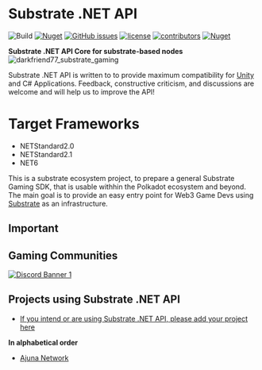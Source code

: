 # Substrate .NET API 
![Build](https://github.com/SubstrateGaming/Substrate.NET.API/actions/workflows/build.yml/badge.svg)
[![Nuget](https://img.shields.io/nuget/v/Substrate.NET.API)](https://www.nuget.org/packages/Substrate.NET.API/)
[![GitHub issues](https://img.shields.io/github/issues/SubstrateGaming/Substrate.NET.API.svg)](https://github.com/SubstrateGaming/Substrate.NET.API/issues)
[![license](https://img.shields.io/github/license/SubstrateGaming/Substrate.NET.API)](https://github.com/SubstrateGaming/Substrate.NET.API/blob/origin/LICENSE)
[![contributors](https://img.shields.io/github/contributors/SubstrateGaming/Substrate.NET.API)](https://github.com/SubstrateGaming/Substrate.NET.API/graphs/contributors) 
[![Nuget](https://img.shields.io/nuget/dt/Substrate.NET.API)](https://www.nuget.org/packages/Substrate.NET.API/) 
  
**Substrate .NET API Core for substrate-based nodes** 
![darkfriend77_substrate_gaming](https://user-images.githubusercontent.com/17710198/227789112-d074aa38-8785-413e-bfc7-3d8927756914.png)


Substrate .NET API is written to to provide maximum compatibility for [Unity](https://unity.com/) and C# Applications. Feedback, constructive criticism, and discussions are welcome and will help us to improve the API!

# Target Frameworks
- NETStandard2.0
- NETStandard2.1
- NET6

This is a substrate ecosystem project, to prepare a general Substrate Gaming SDK, that is usable withhin the Polkadot ecosystem and beyond. The main goal is to provide an easy entry point for Web3 Game Devs using [Substrate](https://github.com/paritytech/substrate) as an infrastructure.

## Important

## Gaming Communities
[![Discord Banner 1](https://discordapp.com/api/guilds/849331368558198803/widget.png?style=banner2)](https://discord.gg/cE72GYcFgY)

## Projects using Substrate .NET API
- [If you intend or are using Substrate .NET API, please add your project here](https://github.com/SubstrateGaming/Substrate.NetApi/edit/master/README.md)  
  
**In alphabetical order**  

- [Ajuna Network](https://github.com/ajuna-network/Ajuna)

